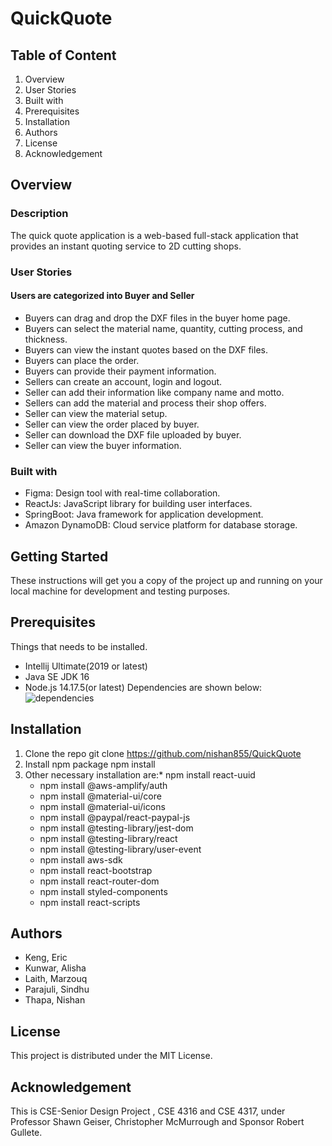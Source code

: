 # QuickQuote
## Table of Content
1.	Overview
2.	User Stories
3.	Built with
4.	Prerequisites
5.	Installation
6.	Authors
7.	License
8.	Acknowledgement
## Overview
### Description
The quick quote application is a web-based full-stack application that provides an instant quoting service to 2D cutting shops.
### User Stories
#### Users are categorized into Buyer and Seller
* Buyers can drag and drop the DXF files in the buyer home page.
* Buyers can select the material name, quantity, cutting process, and thickness.
* Buyers can view the instant quotes based on the DXF files.
* Buyers can place the order.
* Buyers can provide their payment information.
* Sellers can create an account, login and logout.
* Seller can add their information like company name and motto.
* Sellers can add the material and process their shop offers.
* Seller can view the material setup.
* Seller can view the order placed by buyer.
* Seller can download the DXF file uploaded by buyer.
* Seller can view the buyer information.

### Built with
* Figma: Design tool with real-time collaboration.
* ReactJs: JavaScript library for building user interfaces.
* SpringBoot: Java framework for application development.
* Amazon DynamoDB: Cloud service platform for database storage.
## Getting Started
These instructions will get you a copy of the project up and running on your local machine for development and testing purposes.
## Prerequisites
Things that needs to be installed.
* Intellij Ultimate(2019 or latest)
* Java SE JDK 16
* Node.js 14.17.5(or latest)
Dependencies are shown below:
![dependencies](https://user-images.githubusercontent.com/58004262/129462293-e27493fa-d01f-4602-88a5-edf0d3f21af6.PNG)
## Installation
1.	Clone the repo
	  git clone  https://github.com/nishan855/QuickQuote
2.	Install npm package
	  npm install
3.	Other necessary installation are:* npm install react-uuid
      * npm install @aws-amplify/auth
	  * npm install @material-ui/core
	  * npm install @material-ui/icons
      * npm install @paypal/react-paypal-js
	  * npm install @testing-library/jest-dom
	  * npm install @testing-library/react
	  * npm install @testing-library/user-event
	  * npm install aws-sdk
	  * npm install react-bootstrap
	  * npm install react-router-dom
	  * npm install styled-components
	  * npm install react-scripts

## Authors
* Keng, Eric  
* Kunwar, Alisha 
* Laith, Marzouq
* Parajuli, Sindhu
* Thapa, Nishan

## License
This project is distributed under the MIT License.

## Acknowledgement
This is CSE-Senior Design Project , CSE 4316 and CSE 4317, under Professor Shawn Geiser, Christopher McMurrough and Sponsor Robert Gullete.











